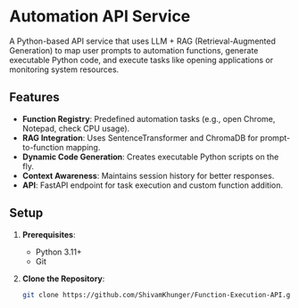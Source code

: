 # Automation API Service

A Python-based API service that uses LLM + RAG (Retrieval-Augmented Generation) to map user prompts to automation functions, generate executable Python code, and execute tasks like opening applications or monitoring system resources.

## Features
- **Function Registry**: Predefined automation tasks (e.g., open Chrome, Notepad, check CPU usage).
- **RAG Integration**: Uses SentenceTransformer and ChromaDB for prompt-to-function mapping.
- **Dynamic Code Generation**: Creates executable Python scripts on the fly.
- **Context Awareness**: Maintains session history for better responses.
- **API**: FastAPI endpoint for task execution and custom function addition.

## Setup
1. **Prerequisites**:
   - Python 3.11+
   - Git

2. **Clone the Repository**:
   ```bash
   git clone https://github.com/ShivamKhunger/Function-Execution-API.git
   
